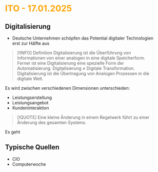 # <font color = "orange">ITO - 17.01.2025</font>
## Digitalisierung
- Deutsche Unternehmen schöpfen das Potential digitaler Technologien erst zur Hälfte aus
>[!INFO] Definition
>Digitalisierung ist die Überführung von Informationen von einer analogen in eine digitale Speicherform. Ferner ist eine Digitalisierung eine spezielle Form der Automatisierung. Digitalisierung $\neq$ Digitale Transformation.
>Digitalisierung ist die Übertragung von Analogen Prozessen in die digitale Welt.

Es wird zwischen verschiedenen Dimensionen unterschieden: 
- Leistungserstellung
- Leistungsangebot
- Kundeninteraktion
>[!QUOTE] Eine kleine Änderung in einem Regelwerk führt zu einer Änderung des gesamten Systems.

Es geht 
## Typische Quellen
- CIO
- Computerwoche
